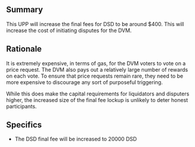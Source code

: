 ##  Summary

This UPP will increase the final fees for DSD to be around $400. This will increase the cost of initiating disputes for the DVM.

##  Rationale

It is extremely expensive, in terms of gas, for the DVM voters to vote on a price request. The DVM also pays out a relatively large number of rewards on each vote. To ensure that price requests remain rare, they need to be more expensive to discourage any sort of purposeful triggering.

While this does make the capital requirements for liquidators and disputers higher, the increased size of the final fee lockup is unlikely to deter honest participants.

##  Specifics

- The DSD final fee will be increased to 20000 DSD

